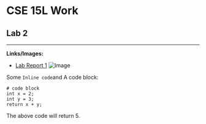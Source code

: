 # CSE 15L Work
## Lab 2
---
**Links/Images:**
* [Lab Report 1](https://achuthkrishna.github.io/cse15l-lab-reports/lab-report-1-week-2.html)
![Image](https://media.techeblog.com/images/liberty-walk-ferrari-308.jpg)

Some `Inline code`and
A code block:
```
# code block
int x = 2;
int y = 3;
return x + y;
```
The above code will return 5.